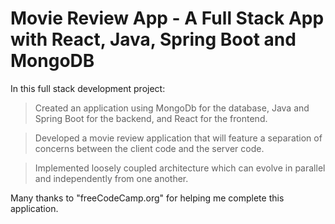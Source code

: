 # Movie Review App - A Full Stack App with React, Java, Spring Boot and MongoDB

In this full stack development project:

> Created an application using MongoDb for the database, Java and Spring Boot for the backend, and React for the frontend.

> Developed a movie review application that will feature a separation of concerns between the client code and the server code. 

> Implemented loosely coupled architecture which can evolve in parallel and independently from one another.

Many thanks to "freeCodeCamp.org" for helping me complete this application.
